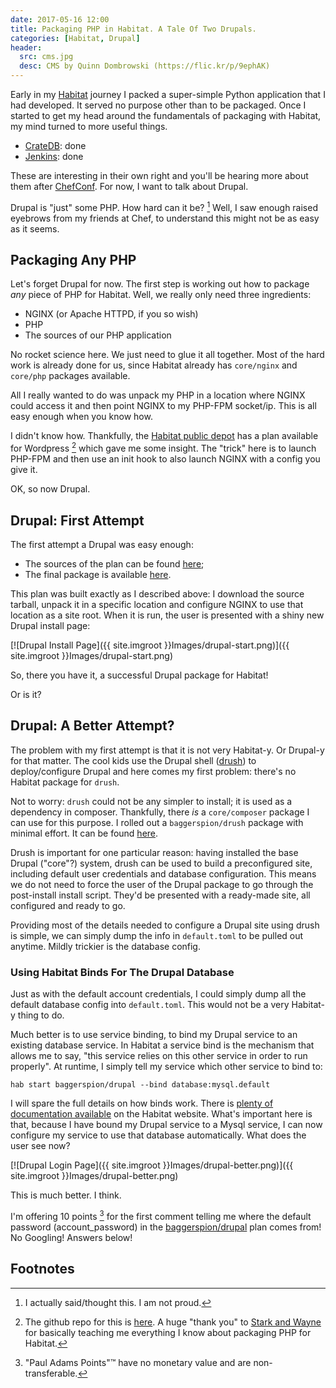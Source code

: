 ```yaml
---
date: 2017-05-16 12:00
title: Packaging PHP in Habitat. A Tale Of Two Drupals.
categories: [Habitat, Drupal]
header:
  src: cms.jpg
  desc: CMS by Quinn Dombrowski (https://flic.kr/p/9ephAK)
---
```

Early in my [Habitat](https://habitat.sh) journey I packed a
super-simple Python application that I had developed. It served no
purpose other than to be packaged. Once I started to get my head
around the fundamentals of packaging with Habitat, my mind turned to
more useful things.

- [CrateDB](https://crate.io): done
- [Jenkins](https://jenkins.io): done

These are interesting in their own right and you'll be hearing more
about them after [ChefConf](https://chefconf.chef.io/2017/). For now,
I want to talk about Drupal.

Drupal is "just" some PHP. How hard can it be? [^1] Well, I
saw enough raised eyebrows from my friends at Chef, to understand this
might not be as easy as it seems.

## Packaging **Any** PHP

Let's forget Drupal for now. The first step is working out how to
package _any_ piece of PHP for Habitat. Well, we really only need
three ingredients:

- NGINX (or Apache HTTPD, if you so wish)
- PHP
- The sources of our PHP application

No rocket science here. We just need to glue it all together. Most of
the hard work is already done for us, since Habitat already has
`core/nginx` and `core/php` packages available.

All I really wanted to do was unpack my PHP in a location where NGINX
could access it and then point NGINX to my PHP-FPM socket/ip. This is
all easy enough when you know how.

I didn't know how. Thankfully, the [Habitat public
depot](https://app.habitat.sh) has a plan available for
Wordpress [^2] which gave me some insight. The "trick" here
is to launch PHP-FPM and then use an init hook to also launch NGINX
with a config you give it.

OK, so now Drupal.

## Drupal: First Attempt

The first attempt a Drupal was easy enough:

- The sources of the plan can be found [here](https://github.com/endocode/habitat-plans/tree/master/drupal);
- The final package is available [here](https://app.habitat.sh/#/pkgs/endocode/drupal/8.3.2/20170515200337).

This plan was built exactly as I described above: I download the
source tarball, unpack it in a specific location and configure NGINX
to use that location as a site root. When it is run, the user is
presented with a shiny new Drupal install page:

[![Drupal Install Page]({{ site.imgroot }}Images/drupal-start.png)]({{ site.imgroot }}Images/drupal-start.png)

So, there you have it, a successful Drupal package for Habitat!

Or is it?

## Drupal: A Better Attempt?

The problem with my first attempt is that it is not very Habitat-y. Or
Drupal-y for that matter. The cool kids use the Drupal shell
([drush](http://www.drush.org)) to deploy/configure Drupal and here
comes my first problem: there's no Habitat package for `drush`.

Not to worry: `drush` could not be any simpler to install; it is used
as a dependency in composer. Thankfully, there _is_ a `core/composer`
package I can use for this purpose. I rolled out a `baggerspion/drush`
package with minimal effort. It can be found [here](https://app.habitat.sh/#/pkgs/baggerspion/drush/8/20170515140815).

Drush is important for one particular reason: having installed the
base Drupal ("core"?) system, drush can be used to build a
preconfigured site, including default user credentials and database
configuration. This means we do not need to force the user of the
Drupal package to go through the post-install install script. They'd
be presented with a ready-made site, all configured and ready to go.

Providing most of the details needed to configure a Drupal site using
drush is simple, we can simply dump the info in `default.toml` to be
pulled out anytime. Mildly trickier is the database config.

### Using Habitat Binds For The Drupal Database

Just as with the default account credentials, I could simply dump all
the default database config into `default.toml`. This would not be a
very Habitat-y thing to do.

Much better is to use service binding, to bind my Drupal service to an
existing database service. In Habitat a service bind is the mechanism
that allows me to say, "this service relies on this other service in
order to run properly". At runtime, I simply tell my service which
other service to bind to:

`hab start baggerspion/drupal --bind database:mysql.default`

I will spare the full details on how binds work. There is [plenty of
documentation
available](https://www.habitat.sh/docs/run-packages-binding/) on the
Habitat website. What's important here is that, because I have bound
my Drupal service to a Mysql service, I can now configure my service
to use that database automatically. What does the user see now?

[![Drupal Login Page]({{ site.imgroot }}Images/drupal-better.png)]({{ site.imgroot }}Images/drupal-better.png)

This is much better. I think.

I'm offering 10 points [^3] for the first comment telling me where the
default password (account_password) in the
[baggerspion/drupal](https://app.habitat.sh/#/pkgs/baggerspion/drupal/8.3.2/20170516112409)
plan comes from! No Googling! Answers below!

## Footnotes
[^1]: I actually said/thought this. I am not proud.
[^2]: The github repo for this is [here](https://github.com/starkandwayne/habitat-plans/tree/master/wordpress). A huge "thank you" to [Stark and Wayne](https://www.starkandwayne.com/) for basically teaching me everything I know about packaging PHP for Habitat.
[^3]: "Paul Adams Points"&trade; have no monetary value and are non-transferable.